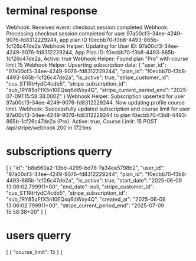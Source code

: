 # terminal response 
Webhook: Received event: checkout.session.completed
Webhook: Processing checkout.session.completed for user 97a00cf3-34ee-4249-9076-fd8312229244, app plan ID f0ecbb70-f3b8-4493-865b-1cf26c47de2a
Webhook Helper: Updating for User ID: 97a00cf3-34ee-4249-9076-fd8312229244, App Plan ID: f0ecbb70-f3b8-4493-865b-1cf26c47de2a, Active: true
Webhook Helper: Found plan "Pro" with course limit 15
Webhook Helper: Upserting subscription data: {
  "user_id": "97a00cf3-34ee-4249-9076-fd8312229244",
  "plan_id": "f0ecbb70-f3b8-4493-865b-1cf26c47de2a",
  "is_active": true,
  "stripe_customer_id": "cus_ST1RtHydC4cdb5",
  "stripe_subscription_id": "sub_1RY85qFfX5n10EQsq6dWxy4Q",
  "stripe_current_period_end": "2025-07-09T15:58:38.000Z"
}
Webhook Helper: Subscription upserted for user 97a00cf3-34ee-4249-9076-fd8312229244. Now updating profile course limit.
Webhook: Successfully updated subscription and course limit for user 97a00cf3-34ee-4249-9076-fd8312229244 to plan f0ecbb70-f3b8-4493-865b-1cf26c47de2a (Pro). Active: true, Course Limit: 15
 POST /api/stripe/webhook 200 in 1721ms

# subscriptions querry
[
  {
    "id": "b8a560a2-13bd-4299-bd78-7a34ea5798b2",
    "user_id": "97a00cf3-34ee-4249-9076-fd8312229244",
    "plan_id": "f0ecbb70-f3b8-4493-865b-1cf26c47de2a",
    "is_active": true,
    "start_date": "2025-06-09 13:06:02.799911+00",
    "end_date": null,
    "stripe_customer_id": "cus_ST1RtHydC4cdb5",
    "stripe_subscription_id": "sub_1RY85qFfX5n10EQsq6dWxy4Q",
    "created_at": "2025-06-09 13:06:02.799911+00",
    "stripe_current_period_end": "2025-07-09 15:58:38+00"
  }
]
# users querry
[
  {
    "course_limit": 15
  }
]